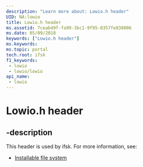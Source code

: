 ```yaml
---
description: "Learn more about: Lowio.h header"
UID: NA:lowio
title: Lowio.h header
ms.assetid: 7ceab49f-fa99-3bc1-9f95-0357fe838006
ms.date: 05/09/2018
keywords: ["Lowio.h header"]
ms.keywords: 
ms.topic: portal
tech.root: ifsk
f1_keywords:
 - lowio
 - lowio/lowio
api_name:
 - lowio
---
```


# Lowio.h header


## -description

This header is used by ifsk. For more information, see:

- [Installable file system](../_ifsk/index.md)

